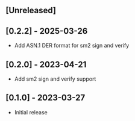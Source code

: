 ## [Unreleased]

## [0.2.2] - 2025-03-26

- Add ASN.1 DER format for sm2 sign and verify

## [0.2.0] - 2023-04-21

- Add sm2 sign and verify support

## [0.1.0] - 2023-03-27

- Initial release
